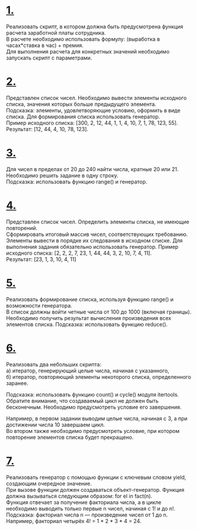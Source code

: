 # [1.](https://github.com/kornilovaap/Python_GeekBrains.ru/blob/main/Lesson_4/tasks/1.py)    
Реализовать скрипт, в котором должна быть предусмотрена функция расчета заработной платы сотрудника.    
В расчете необходимо использовать формулу: (выработка в часах*ставка в час) + премия.     
Для выполнения расчета для конкретных значений необходимо запускать скрипт с параметрами.    
    
# [2.](https://github.com/kornilovaap/Python_GeekBrains.ru/edit/main/Lesson_4/tasks/2.py)     
Представлен список чисел. Необходимо вывести элементы исходного списка, значения которых больше предыдущего элемента.    
Подсказка: элементы, удовлетворяющие условию, оформить в виде списка. Для формирования списка использовать генератор.    
Пример исходного списка: [300, 2, 12, 44, 1, 1, 4, 10, 7, 1, 78, 123, 55].     
Результат: [12, 44, 4, 10, 78, 123].    
     
# [3.]()    
Для чисел в пределах от 20 до 240 найти числа, кратные 20 или 21. Необходимо решить задание в одну строку.    
Подсказка: использовать функцию range() и генератор.    
     
# [4.]()     
Представлен список чисел. Определить элементы списка, не имеющие повторений.    
Сформировать итоговый массив чисел, соответствующих требованию.     
Элементы вывести в порядке их следования в исходном списке. Для выполнения задания обязательно использовать генератор.
Пример исходного списка: [2, 2, 2, 7, 23, 1, 44, 44, 3, 2, 10, 7, 4, 11].    
Результат: [23, 1, 3, 10, 4, 11]    
     
# [5.]()    
Реализовать формирование списка, используя функцию range() и возможности генератора.    
В список должны войти четные числа от 100 до 1000 (включая границы).     
Необходимо получить результат вычисления произведения всех элементов списка.
Подсказка: использовать функцию reduce().    
    
# [6.]()     
Реализовать два небольших скрипта:    
а) итератор, генерирующий целые числа, начиная с указанного,    
б) итератор, повторяющий элементы некоторого списка, определенного заранее.     
       
Подсказка: использовать функцию count() и cycle() модуля itertools.     
Обратите внимание, что создаваемый цикл не должен быть бесконечным. Необходимо предусмотреть условие его завершения.    
    
Например, в первом задании выводим целые числа, начиная с 3, а при достижении числа 10 завершаем цикл.     
Во втором также необходимо предусмотреть условие, при котором повторение элементов списка будет прекращено.    
     
# [7.]()    
Реализовать генератор с помощью функции с ключевым словом yield, создающим очередное значение.    
При вызове функции должен создаваться объект-генератор. Функция должна вызываться следующим образом: for el in fact(n).    
Функция отвечает за получение факториала числа, а в цикле необходимо выводить только первые n чисел, начиная с 1! и до n!.    
Подсказка: факториал числа n — произведение чисел от 1 до n. Например, факториал четырёх 4! = 1 * 2 * 3 * 4 = 24.    
    
